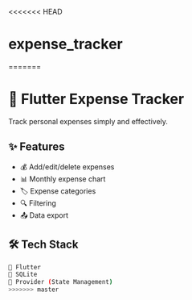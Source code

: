 <<<<<<< HEAD
# expense_tracker
=======
# 📱 Flutter Expense Tracker

Track personal expenses simply and effectively.

## ✨ Features
- 💰 Add/edit/delete expenses
- 📊 Monthly expense chart  
- 🏷️ Expense categories
- 🔍 Filtering
- 📤 Data export

## 🛠️ Tech Stack
```bash
📱 Flutter
💾 SQLite  
🔄 Provider (State Management)
>>>>>>> master
